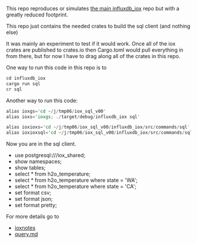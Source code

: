 
This repo reproduces or simulates
[the main influxdb_iox](https://github.com/influxdata/influxdb_iox)
repo but with a greatly reduced footprint.

This repo just contains the needed crates to build the sql client (and nothing else)

It was mainly an experiment to test if it would work.  Once all of the iox crates are published to crates.io then Cargo.toml would pull everything in from there, but for now I have to drag along all of the crates in this repo.

One way to run this code in this repo is to

```rust
cd influxdb_iox
cargo run sql
cr sql
```

Another way to run this code:

```rust
alias ioxgs='cd ~/j/tmp06/iox_sql_v00'
alias ioxs='ioxgs; ./target/debug/influxdb_iox sql'

alias ioxioxs='cd ~/j/tmp06/iox_sql_v00/influxdb_iox/src/commands/sql'
alias ioxioxsql='cd ~/j/tmp06/iox_sql_v00/influxdb_iox/src/commands/sql'
```

Now you are in the sql client.

* use postgresql:///iox_shared;
* show namespaces;
* show tables;
* select * from h2o_temperature;
* select * from h2o_temperature where state = 'WA';
* select * from h2o_temperature where state = 'CA';
* set format csv;
* set format json;
* set format pretty;

For more details go to

* [ioxnotes](https://github.com/stormasm/ioxnotes)
* [query.md](https://github.com/stormasm/ioxnotes/blob/main/query.md)

